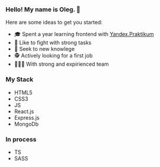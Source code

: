 ### Hello! My name is Oleg. 👋

Here are some ideas to get you started:

- :mortar_board: Spent a year learning frontend with [Yandex.Praktikum](https://practicum.yandex.ru/)
- :boxing_glove: Like to fight with strong tasks
- :school: Seek to new knowlege
- :detective: Actively looking for a first job
- 👨🏻‍💻  With strong and expirienced team

### My Stack
- HTML5
- CSS3
- JS
- React.js
- Express.js
- MongoDb
### In process
- TS
- SASS

